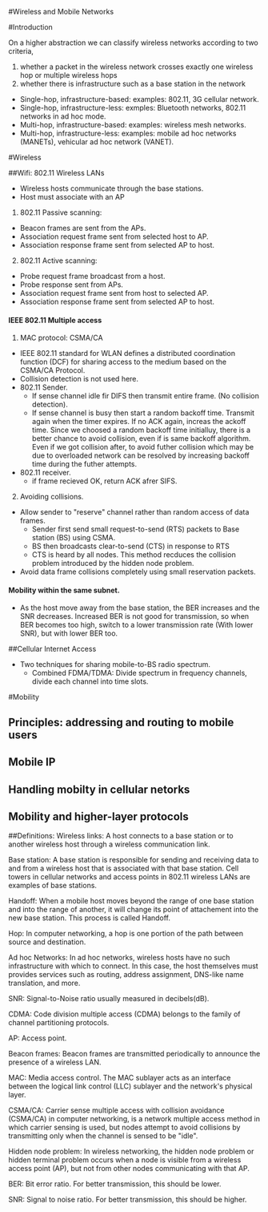 #Wireless and Mobile Networks

#Introduction

On a higher abstraction we can classify wireless networks according to two criteria,
1) whether a packet in the wireless network crosses exactly one wireless hop or multiple wireless hops
2) whether there is infrastructure such as a base station in the network

* Single-hop, infrastructure-based: examples: 802.11, 3G cellular network.
* Single-hop, infrastructure-less: exmples: Bluetooth networks, 802.11 networks in ad hoc mode.
* Multi-hop, infrastructure-based: examples: wireless mesh networks.
* Multi-hop, infrastructure-less: examples: mobile ad hoc networks (MANETs), vehicular ad hoc network (VANET).

#Wireless

##Wifi: 802.11 Wireless LANs

* Wireless hosts communicate through the base stations.
* Host must associate with an AP

1) 802.11 Passive scanning:
* Beacon frames are sent from the APs.
* Association request frame sent from selected host to AP.
* Association response frame sent from selected AP to host. 

2) 802.11 Active scanning:
* Probe request frame broadcast from a host.
* Probe response sent from APs.
* Association request frame sent from host to selected AP.
* Association response frame sent from selected AP to host.

#### IEEE 802.11 Multiple access

1) MAC protocol: CSMA/CA
* IEEE 802.11 standard for WLAN defines a distributed coordination function (DCF) for sharing access to the medium based on the CSMA/CA Protocol.
* Collision detection is not used here.
* 802.11 Sender.
	* If sense channel idle fir DIFS then transmit entire frame. (No collision detection).
	* If sense channel is busy then start a random backoff time. Transmit again when the timer expires. If no ACK again, increas the ackoff time. Since we choosed a random backoff time initialluy, there is a better chance to avoid collision, even if is same backoff algorithm. Even if we got collision after, to avoid futher collision which may be due to overloaded network can be resolved by increasing backoff time during the futher attempts.
* 802.11 receiver.
	* if frame recieved OK, return ACK afrer SIFS. 

2) Avoiding collisions.
* Allow sender to "reserve" channel rather than random access of data frames.
	* Sender first send small request-to-send (RTS) packets to Base station (BS) using CSMA.
	* BS then broadcasts clear-to-send (CTS) in response to RTS
	* CTS is heard by all nodes. This method recduces the collision problem introduced by the hidden node problem.
* Avoid data frame collisions completely using small reservation packets.

#### Mobility within the same subnet.

* As the host move away from the base station, the BER increases and the SNR decreases. Increased BER is not good for transmission, so when BER becomes too high, switch to a lower transmission rate (With lower SNR), but with lower BER too. 

##Cellular Internet Access

* Two techniques for sharing mobile-to-BS radio spectrum.
	* Combined FDMA/TDMA: Divide spectrum in frequency channels, divide each channel into time slots.

#Mobility

## Principles: addressing and routing to mobile users

## Mobile IP

## Handling mobilty in cellular netorks

## Mobility and higher-layer protocols



##Definitions:
Wireless links: A host connects to a base station or to another wireless host through a wireless communication link.

Base station: A base station is responsible for sending and receiving data to and from a wireless host that is associated with that base station. Cell towers in cellular networks and access points in 802.11 wireless LANs are examples of base stations.

Handoff: When a mobile host moves beyond the range of one base station and into the range of another, it will change its point of attachement into the new base station. This process is called Handoff.

Hop: In computer networking, a hop is one portion of the path between source and destination.	

Ad hoc Networks: In ad hoc networks, wireless hosts have no such infrastructure with which to connect. In this case, the host themselves must provides services such as routing, address assignment, DNS-like name translation, and more.

SNR: Signal-to-Noise ratio usually measured in decibels(dB).

CDMA: Code division multiple access (CDMA) belongs to the family of channel partitioning protocols.

AP: Access point.

Beacon frames: Beacon frames are transmitted periodically to announce the presence of a wireless LAN.

MAC: Media access control. The MAC sublayer acts as an interface between the logical link control (LLC) sublayer and the network's physical layer.

CSMA/CA: Carrier sense multiple access with collision avoidance (CSMA/CA) in computer networking, is a network multiple access method in which carrier sensing is used, but nodes attempt to avoid collisions by transmitting only when the channel is sensed to be "idle".

Hidden node problem: In wireless networking, the hidden node problem or hidden terminal problem occurs when a node is visible from a wireless access point (AP), but not from other nodes communicating with that AP.

BER: Bit error ratio. For better transmission, this should be lower.

SNR: Signal to noise ratio. For better transmission, this should be higher.
